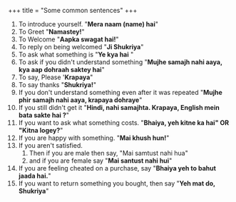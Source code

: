 +++
title = "Some common sentences"
+++

1.  To introduce yourself. "**Mera naam (name) hai**"  
2.  To Greet "**Namastey\!**"  
3.  To Welcome "**Aapka swagat hai\!**"  
4.  To reply on being welcomed "**Ji Shukriya**"  
5.  To ask what something is "**Ye kya hai** "  
6.  To ask if you didn't understand something "**Mujhe samajh nahi aaya,
    kya aap dohraah saktey hai**"  
7.  To say, Please '**Krapaya**"  
8.  To say thanks "**Shukriya\!**"  
9.  If you don't understand something even after it was repeated
    "**Mujhe phir samajh nahi aaya, krapaya dohraye**"  
10. If you still didn't get it "**Hindi, nahi samajhta. Krapaya, English
    mein bata sakte hai ?**"  
11. If you want to ask what something costs. "**Bhaiya, yeh kitne ka
    hai" OR "Kitna logey?**"  
12. If you are happy with something. "**Mai khush hun\!**"  
13. If you aren't satisfied.
    1.  Then if you are male then say, "Mai samtust nahi hua"  
    2.  and if you are female say "**Mai santust nahi hui**"  
14. If you are feeling cheated on a purchase, say "**Bhaiya yeh to bahut
    jaada hai.**"
15. If you want to return something you bought, then say "**Yeh mat do,
    Shukriya**"
